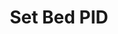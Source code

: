---
tag: m0304
codes:
- M304
title: Set Bed PID
long: Set the values that control the PID loop for the heated bed.
notes:
- Requires `PIDTEMPBED`.
- View current bed PID values with `M503`.
- If `EEPROM_SETTINGS` is enabled, bed PID values are saved with `M500`, loaded with
  `M501`, and reset with `M502`.
parameters:
- tag: P
  optional: true
  description: Proportional value
  values:
  - tag: value
    type: float
- tag: I
  optional: true
  description: Integral value
  values:
  - tag: value
    type: float
- tag: D
  optional: true
  description: Derivative value
  values:
  - tag: value
    type: float
example: 
examples: 
---